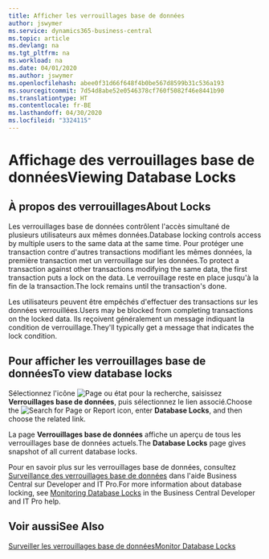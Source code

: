 ```yaml
---
title: Afficher les verrouillages base de données
author: jswymer
ms.service: dynamics365-business-central
ms.topic: article
ms.devlang: na
ms.tgt_pltfrm: na
ms.workload: na
ms.date: 04/01/2020
ms.author: jswymer
ms.openlocfilehash: abee0f31d66f648f4b0be567d8599b31c536a193
ms.sourcegitcommit: 7d54d8abe52e0546378cf760f5082f46e8441b90
ms.translationtype: HT
ms.contentlocale: fr-BE
ms.lasthandoff: 04/30/2020
ms.locfileid: "3324115"
---
```

# <a name="viewing-database-locks"></a><span data-ttu-id="61b13-102">Affichage des verrouillages base de données</span><span class="sxs-lookup"><span data-stu-id="61b13-102">Viewing Database Locks</span></span>

## <a name="about-locks"></a><span data-ttu-id="61b13-103">À propos des verrouillages</span><span class="sxs-lookup"><span data-stu-id="61b13-103">About Locks</span></span>

<span data-ttu-id="61b13-104">Les verrouillages base de données contrôlent l'accès simultané de plusieurs utilisateurs aux mêmes données.</span><span class="sxs-lookup"><span data-stu-id="61b13-104">Database locking controls access by multiple users to the same data at the same time.</span></span> <span data-ttu-id="61b13-105">Pour protéger une transaction contre d'autres transactions modifiant les mêmes données, la première transaction met un verrouillage sur les données.</span><span class="sxs-lookup"><span data-stu-id="61b13-105">To protect a transaction against other transactions modifying the same data, the first transaction puts a lock on the data.</span></span> <span data-ttu-id="61b13-106">Le verrouillage reste en place jusqu'à la fin de la transaction.</span><span class="sxs-lookup"><span data-stu-id="61b13-106">The lock remains until the transaction's done.</span></span>

<span data-ttu-id="61b13-107">Les utilisateurs peuvent être empêchés d'effectuer des transactions sur les données verrouillées.</span><span class="sxs-lookup"><span data-stu-id="61b13-107">Users may be blocked from completing transactions on the locked data.</span></span> <span data-ttu-id="61b13-108">Ils reçoivent généralement un message indiquant la condition de verrouillage.</span><span class="sxs-lookup"><span data-stu-id="61b13-108">They'll typically get a message that indicates the lock condition.</span></span>

## <a name="to-view-database-locks"></a><span data-ttu-id="61b13-109">Pour afficher les verrouillages base de données</span><span class="sxs-lookup"><span data-stu-id="61b13-109">To view database locks</span></span>

<span data-ttu-id="61b13-110">Sélectionnez l'icône ![Page ou état pour la recherche](media/ui-search/search_small.png "Icône Page ou état pour la recherche"), saisissez **Verrouillages base de données**, puis sélectionnez le lien associé.</span><span class="sxs-lookup"><span data-stu-id="61b13-110">Choose the ![Search for Page or Report](media/ui-search/search_small.png "Search for Page or Report icon") icon, enter **Database Locks**, and then choose the related link.</span></span>

<span data-ttu-id="61b13-111">La page **Verrouillages base de données** affiche un aperçu de tous les verrouillages base de données actuels.</span><span class="sxs-lookup"><span data-stu-id="61b13-111">The **Database Locks** page gives snapshot of all current database locks.</span></span>

<span data-ttu-id="61b13-112">Pour en savoir plus sur les verrouillages base de données, consultez [Surveillance des verrouillages base de données](/dynamics365/business-central/dev-itpro/administration/monitor-database-locks) dans l'aide Business Central sur Developer and IT Pro.</span><span class="sxs-lookup"><span data-stu-id="61b13-112">For more information about database locking, see [Monitoring Database Locks](/dynamics365/business-central/dev-itpro/administration/monitor-database-locks) in the Business Central Developer and IT Pro help.</span></span>

## <a name="see-also"></a><span data-ttu-id="61b13-113">Voir aussi</span><span class="sxs-lookup"><span data-stu-id="61b13-113">See Also</span></span>

[<span data-ttu-id="61b13-114">Surveiller les verrouillages base de données</span><span class="sxs-lookup"><span data-stu-id="61b13-114">Monitor Database Locks</span></span>](/dynamics365/business-central/dev-itpro/administration/monitor-database-locks) 
